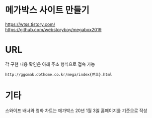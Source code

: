 # 메가박스 사이트 만들기

https://wtss.tistory.com/  
https://github.com/webstoryboy/megabox2019

# URL

각 구현 내용 확인은 아래 주소 형식으로 접속 가능  
<pre><code>http://ggomak.dothome.co.kr/mega/index{번호}.html</code></pre>


# 기타

스와이프 배너와 영화 차트는 메가박스 20년 1월 3일 홈페이지를 기준으로 작성
